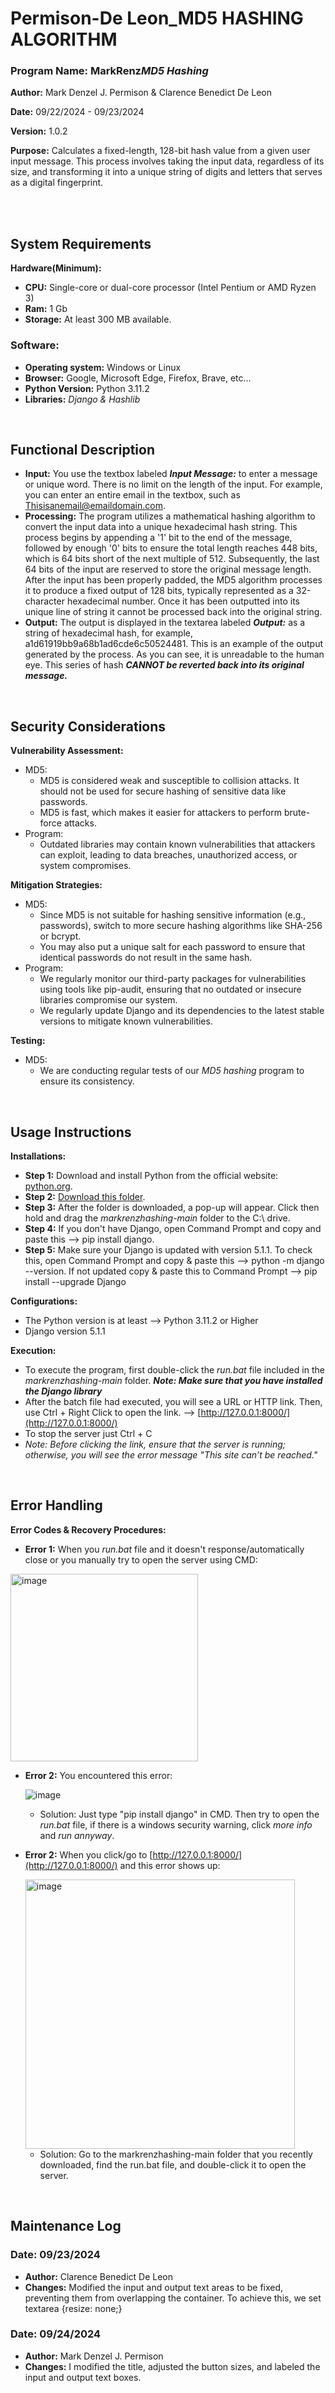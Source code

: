 # Permison-De Leon_MD5 HASHING ALGORITHM

### Program Name: MarkRenz*MD5 Hashing*

**Author:** Mark Denzel J. Permison & Clarence Benedict De Leon

**Date:** 09/22/2024 - 09/23/2024

**Version:** 1.0.2

**Purpose:** Calculates a fixed-length, 128-bit hash value from a given user input message. This process involves taking the input data, regardless of its size, and transforming it into a unique string of digits and letters that serves as a digital fingerprint.

<br>
<br>

## System Requirements
**Hardware(Minimum):**

* **CPU:** Single-core or dual-core processor (Intel Pentium or AMD Ryzen 3)
* **Ram:** 1 Gb 
* **Storage:** At least 300 MB available.


### Software:
* **Operating system:** Windows or Linux
* **Browser:** Google, Microsoft Edge, Firefox, Brave, etc... 
* **Python Version:** Python 3.11.2
* **Libraries:** *Django & Hashlib*

<br>

## Functional Description
* **Input:** You use the textbox labeled ***Input Message:*** to enter a message or unique word. There is no limit on the length of the input. For example, you can enter an entire email in the textbox, such as Thisisanemail@emaildomain.com.
* **Processing:** The program utilizes a mathematical hashing algorithm to convert the input data into a unique hexadecimal hash string. This process begins by appending a '1' bit to the end of the message, followed by enough '0' bits to ensure the total length reaches 448 bits, which is 64 bits short of the next multiple of 512. Subsequently, the last 64 bits of the input are reserved to store the original message length. After the input has been properly padded, the MD5 algorithm processes it to produce a fixed output of 128 bits, typically represented as a 32-character hexadecimal number. Once it has been outputted into its unique line of string it cannot be processed back into the original string.
* **Output:** The output is displayed in the textarea labeled ***Output:*** as a string of hexadecimal hash, for example, a1d61919bb9a68b1ad6cde6c50524481. This is an example of the output generated by the process. As you can see, it is unreadable to the human eye. This series of hash ***CANNOT be reverted back into its original message.***


<br>

## Security Considerations
**Vulnerability Assessment:**
+ MD5:
    * MD5 is considered weak and susceptible to collision attacks. It should not be used for secure hashing of sensitive data like passwords.
    * MD5 is fast, which makes it easier for attackers to perform brute-force attacks.
+ Program:
    * Outdated libraries may contain known vulnerabilities that attackers can exploit, leading to data breaches, unauthorized access, or system compromises.

**Mitigation Strategies:**
+ MD5:
    * Since MD5 is not suitable for hashing sensitive information (e.g., passwords), switch to more secure hashing algorithms like SHA-256 or bcrypt.
    * You may also put a unique salt for each password to ensure that identical passwords do not result in the same hash.
+ Program:
    * We regularly monitor our third-party packages for vulnerabilities using tools like pip-audit, ensuring that no outdated or insecure libraries compromise our system.
    * We regularly update Django and its dependencies to the latest stable versions to mitigate known vulnerabilities.

**Testing:**
+ MD5:
    * We are conducting regular tests of our *MD5 hashing* program to ensure its consistency.
<br>

## Usage Instructions
**Installations:**
* **Step 1:** Download and install Python from the official website: [python.org](https://www.python.org/).
* **Step 2:** [Download this folder](https://github.com/Mark-Denzel/markrenzhashing/archive/refs/heads/main.zip).
* **Step 3:** After the folder is downloaded, a pop-up will appear. Click then hold and drag the *markrenzhashing-main* folder to the C:\ drive.
* **Step 4:** If you don't have Django, open Command Prompt and copy and paste this --> pip install django.
* **Step 5:** Make sure your Django is updated with version 5.1.1. To check this, open Command Prompt and copy & paste this --> python -m django --version. If not updated copy & paste this to Command Prompt --> pip install --upgrade Django

**Configurations:**
* The Python version is at least --> Python 3.11.2 or Higher
* Django version 5.1.1

**Execution:**
* To execute the program, first double-click the *run.bat* file included in the *markrenzhashing-main* folder. ***Note: Make sure that you have installed the Django library***
* After the batch file had executed, you will see a URL or HTTP link. Then, use Ctrl + Right Click to open the link. --> [http://127.0.0.1:8000/](http://127.0.0.1:8000/)
* To stop the server just  Ctrl + C
* *Note: Before clicking the link, ensure that the server is running; otherwise, you will see the error message "This site can’t be reached."*

<br>

## Error Handling
**Error Codes & Recovery Procedures:**
+ **Error 1:** When you *run.bat* file and it doesn't response/automatically close or you manually try to open the server using CMD:

<img width="300" alt="image" src="https://github.com/user-attachments/assets/5df36cc5-1271-42ad-a888-6c78eb950f3c">

+ **Error 2:** You encountered this error:

  ![image](https://github.com/user-attachments/assets/d1f98a45-22cc-44d7-87cd-a9e69dd882b4)

     * Solution: Just type "pip install django" in CMD. Then try to open the *run.bat* file, if there is a windows security warning, click *more info* and *run annyway*.
 
+ **Error 2:** When you click/go to [http://127.0.0.1:8000/](http://127.0.0.1:8000/) and this error shows up:

  <img width="431" alt="image" src="https://github.com/user-attachments/assets/424a6e84-7adb-409f-ad56-25336af5afed">

     * Solution: Go to the markrenzhashing-main folder that you recently downloaded, find the run.bat file, and double-click it to open the server.

<br>

## Maintenance Log
### **Date:** 09/23/2024
   * **Author:** Clarence Benedict De Leon
   * **Changes:** Modified the input and output text areas to be fixed, preventing them from overlapping the container. To achieve this, we set textarea {resize: none;}

### **Date:** 09/24/2024
   * **Author:** Mark Denzel J. Permison
   * **Changes:** I modified the title, adjusted the button sizes, and labeled the input and output text boxes.
